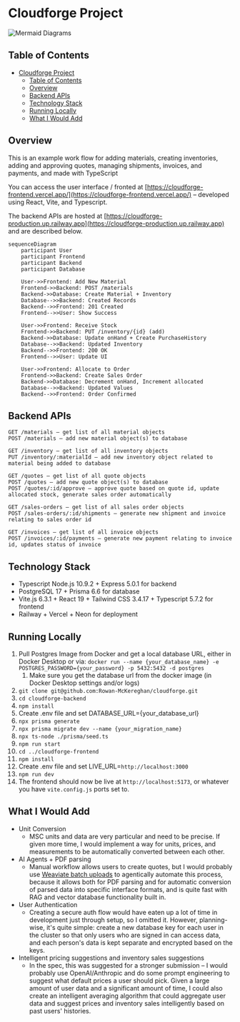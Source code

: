 # Cloudforge Project

![Mermaid Diagrams](https://img.shields.io/badge/Diagrams-Mermaid-ff66b3?logo=mermaid)

## Table of Contents
- [Cloudforge Project](#cloudforge-project)
  - [Table of Contents](#table-of-contents)
  - [Overview](#overview)
  - [Backend APIs](#backend-apis)
  - [Technology Stack](#technology-stack)
  - [Running Locally](#running-locally)
  - [What I Would Add](#what-i-would-add)

## Overview
This is an example work flow for adding materials, creating inventories, adding and approving quotes, managing shipments, invoices, and payments, and made with TypeScript 

You can access the user interface / fronted at [https://cloudforge-frontend.vercel.app/](https://cloudforge-frontend.vercel.app/) – developed using React, Vite, and Typescript.

The backend APIs are hosted at [https://cloudforge-production.up.railway.app](https://cloudforge-production.up.railway.app) and are described below.

```mermaid
sequenceDiagram
    participant User
    participant Frontend
    participant Backend
    participant Database

    User->>Frontend: Add New Material
    Frontend->>Backend: POST /materials
    Backend->>Database: Create Material + Inventory
    Database-->>Backend: Created Records
    Backend-->>Frontend: 201 Created
    Frontend-->>User: Show Success

    User->>Frontend: Receive Stock
    Frontend->>Backend: PUT /inventory/{id} (add)
    Backend->>Database: Update onHand + Create PurchaseHistory
    Database-->>Backend: Updated Inventory
    Backend-->>Frontend: 200 OK
    Frontend-->>User: Update UI

    User->>Frontend: Allocate to Order
    Frontend->>Backend: Create Sales Order
    Backend->>Database: Decrement onHand, Increment allocated
    Database-->>Backend: Updated Values
    Backend-->>Frontend: Order Confirmed
```


## Backend APIs

```
GET /materials – get list of all material objects
POST /materials – add new material object(s) to database

GET /inventory – get list of all inventory objects
PUT /inventory/:materialId – add new inventory object related to material being added to database

GET /quotes – get list of all quote objects
POST /quotes – add new quote object(s) to database
POST /quotes/:id/approve – approve quote based on quote id, update allocated stock, generate sales order automatically

GET /sales-orders – get list of all sales order objects
POST /sales-orders/:id/shipments – generate new shipment and invoice relating to sales order id

GET /invoices – get list of all invoice objects
POST /invoices/:id/payments – generate new payment relating to invoice id, updates status of invoice
```

## Technology Stack
- Typescript Node.js 10.9.2 + Express 5.0.1 for backend
- PostgreSQL 17 + Prisma 6.6 for database
- Vite.js 6.3.1 + React 19 + Tailwind CSS 3.4.17 + Typescript 5.7.2 for frontend
- Railway + Vercel + Neon for deployment

## Running Locally
1. Pull Postgres Image from Docker and get a local database URL, either in Docker Desktop or via: ` docker run --name {your_database_name} -e POSTGRES_PASSWORD={your_password} -p 5432:5432 -d postgres `
   1. Make sure you get the database url from the docker image (in Docker Desktop settings and/or logs)
2. `git clone git@github.com:Rowan-McKereghan/cloudforge.git`
3. `cd cloudforge-backend`
4. `npm install`
5. Create .env file and set DATABASE_URL={your_database_url}
6. `npx prisma generate`
7. `npx prisma migrate dev --name {your_migration_name}`
8. `npx ts-node ./prisma/seed.ts`
9. `npm run start`
10. `cd ../cloudforge-frontend`
11. `npm install`
12. Create .env file and set LIVE_URL=`http://localhost:3000`
13. `npm run dev`
14. The frontend should now be live at `http://localhost:5173`, or whatever you have `vite.config.js` ports set to.

## What I Would Add

- Unit Conversion
  - MSC units and data are very particular and need to be precise. If given more time, I would implement a way for units, prices, and measurements to be automatically converted between each other.
- AI Agents + PDF parsing
  - Manual workflow allows users to create quotes, but I would probably use [Weaviate batch uploads](https://weaviate.io/developers/weaviate/manage-data/import) to agentically automate this process, because it allows both for PDF parsing and for automatic conversion of parsed data into specific interface formats, and is quite fast with RAG and vector database functionality built in.
- User Authentication
  - Creating a secure auth flow would have eaten up a lot of time in development just through setup, so I omitted it. However, planning-wise, it's quite simple: create a new database key for each user in the cluster so that only users who are signed in can access data, and each person's data is kept separate and encrypted based on the keys. 
- Intelligent pricing suggestions and inventory sales suggestions
  - In the spec, this was suggested for a stronger submission – I would probably use OpenAI/Anthropic and do some prompt engineering to suggest what default prices a user should pick. Given a large amount of user data and a significant amount of time, I could also create an intelligent averaging algorithm that could aggregate user data and suggest prices and inventory sales intelligently based on past users' histories. 
